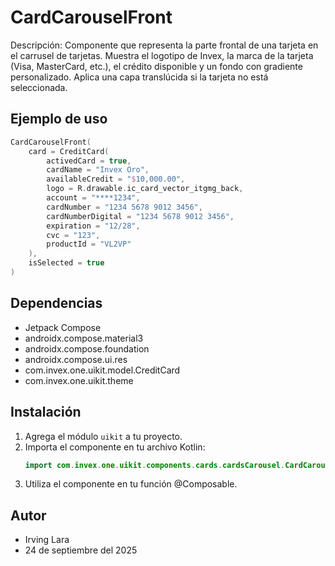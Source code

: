 # CardCarouselFront

Descripción: Componente que representa la parte frontal de una tarjeta en el carrusel de tarjetas. Muestra el logotipo de Invex, la marca de la tarjeta (Visa, MasterCard, etc.), el crédito disponible y un fondo con gradiente personalizado. Aplica una capa translúcida si la tarjeta no está seleccionada.

## Ejemplo de uso
```kotlin
CardCarouselFront(
    card = CreditCard(
        activedCard = true,
        cardName = "Invex Oro",
        availableCredit = "$10,000.00",
        logo = R.drawable.ic_card_vector_itgmg_back,
        account = "****1234",
        cardNumber = "1234 5678 9012 3456",
        cardNumberDigital = "1234 5678 9012 3456",
        expiration = "12/28",
        cvc = "123",
        productId = "VL2VP"
    ),
    isSelected = true
)
```

## Dependencias
- Jetpack Compose
- androidx.compose.material3
- androidx.compose.foundation
- androidx.compose.ui.res
- com.invex.one.uikit.model.CreditCard
- com.invex.one.uikit.theme

## Instalación
1. Agrega el módulo `uikit` a tu proyecto.
2. Importa el componente en tu archivo Kotlin:
   ```kotlin
   import com.invex.one.uikit.components.cards.cardsCarousel.CardCarouselFront
   ```
3. Utiliza el componente en tu función @Composable.

## Autor
- Irving Lara
- 24 de septiembre del 2025

